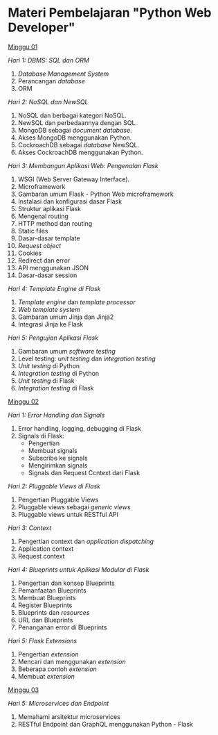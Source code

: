 # Materi Pembelajaran "Python Web Developer"

[Minggu 01](isi/01.md)

*Hari 1: DBMS: SQL dan ORM*

1. *Database Management System*
2. Perancangan *database*
4. ORM

*Hari 2: NoSQL dan NewSQL*

1. NoSQL dan berbagai kategori NoSQL.
2. NewSQL dan perbedaannya dengan SQL.
3. MongoDB sebagai *document database*.
4. Akses MongoDB menggunakan Python.
5. CockroachDB sebagai *database* NewSQL.
6. Akses CockroachDB menggunakan Python.

*Hari 3: Membangun Aplikasi Web: Pengenalan Flask*

1. WSGI (Web Server Gateway Interface).
2. Microframework
3. Gambaran umum Flask - Python Web microframework
4. Instalasi dan konfigurasi dasar Flask
5. Struktur aplikasi Flask
6. Mengenal routing
7. HTTP method dan routing
8. Static files
9. Dasar-dasar template
10. *Request object*
11. Cookies
12. Redirect dan error
13. API menggunakan JSON
14. Dasar-dasar session

*Hari 4: Template Engine di Flask*

1. *Template engine* dan *template processor*
2. *Web template system*
3. Gambaran umum Jinja dan Jinja2
4. Integrasi Jinja ke Flask

*Hari 5: Pengujian Aplikasi Flask*

1. Gambaran umum *software testing*
2. Level testing: *unit testing* dan *integration testing*
3. *Unit testing* di Python
4. *Integration testing* di Python
5. *Unit testing* di Flask
6. *Integration testing* di Flask

[Minggu 02](isi/02.md)

*Hari 1: Error Handling dan Signals*

1. Error handling, logging, debugging di Flask
2. Signals di Flask:
    * Pengertian
    * Membuat signals
    * Subscribe ke signals
    * Mengirimkan signals
    * Signals dan Request Ccntext dari Flask

*Hari 2: Pluggable Views di Flask*

1. Pengertian Pluggable Views
2. Pluggable views sebagai *generic views*
3. Pluggable views untuk RESTful API

*Hari 3: Context*

1. Pengertian context dan *application dispatching*
2. Application context
3. Request context

*Hari 4: Blueprints untuk Aplikasi Modular di Flask*

1. Pengertian dan konsep Blueprints
2. Pemanfaatan Blueprints
3. Membuat Blueprints
4. Register Blueprints
5. Blueprints dan *resources*
6. URL dan Blueprints
7. Penanganan error di Blueprints

*Hari 5: Flask Extensions*

1. Pengertian *extension*
2. Mencari dan menggunakan *extension*
3. Beberapa contoh *extension*
4. Membuat *extension*

[Minggu 03](isi/03.md)

*Hari 5: Microservices dan Endpoint* 

1. Memahami arsitektur microservices
2. RESTful Endpoint dan GraphQL menggunakan Python - Flask

